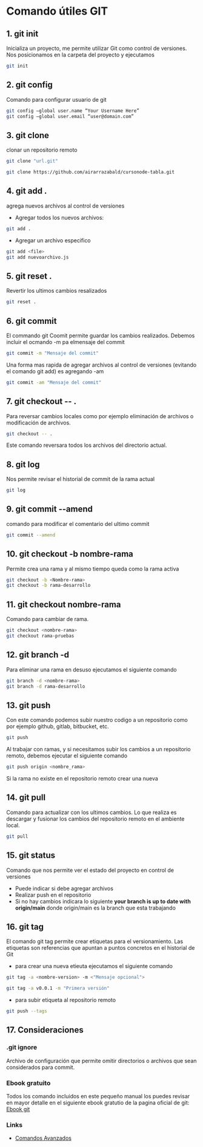 # Comando útiles GIT

## 1. git init

Inicializa un proyecto, me permite utilizar Git como control de versiones.
Nos posicionamos en la carpeta del proyecto y ejecutamos
```bash
git init
```
## 2. git config 

Comando para configurar usuario de git
```bash
git config –global user.name “Your Username Here”
git config –global user.email “user@domain.com”
```
## 3. git clone
clonar un repositorio remoto
```bash
git clone "url.git"

git clone https://github.com/airarrazabald/cursonode-tabla.git
```

## 4. git add .
agrega nuevos archivos al control de versiones

* Agregar todos los nuevos archivos: 
```bash
git add .
```
* Agregar un archivo especifico
```bash
git add <file>
git add nuevoarchivo.js
```
## 5. git reset .
Revertir los ultimos cambios resalizados
```bash
git reset .
```
## 6. git commit
El commando git Coomit permite guardar los cambios realizados.
Debemos incluir el ocmando -m pa elmensaje del commit
```bash
git commit -m "Mensaje del commit"
```
Una forma mas rapida de agregar archivos al control de versiones (evitando el comando git add) es agregando -am
```bash
git commit -am "Mensaje del commit"
```
## 7. git checkout -- .
Para reversar cambios locales como por ejemplo eliminación de archivos o modificación de archivos.

```bash
git checkout -- .
```
Este comando reversara todos los archivos del directorio actual.
## 8. git log
Nos permite revisar el historial de commit de la rama actual
```bash
git log 
```
## 9. git commit --amend
comando para modificar el comentario del ultimo commit
```bash
git commit --amend
```
## 10. git checkout -b nombre-rama
Permite crea una rama y al mismo tiempo queda como la rama activa 
```bash
git checkout -b <Nombre-rama>
git checkout -b rama-desarrollo
```
## 11. git checkout nombre-rama
Comando para cambiar de rama.
```bash
git checkout <nombre-rama>
git checkout rama-pruebas
```
## 12. git branch -d
Para eliminar una rama en desuso ejecutamos el siguiente comando
```bash
git branch -d <nombre-rama>
git branch -d rama-desarrollo
```
## 13. git push
Con este comando podemos subir nuestro codigo a un repositorio como por ejemplo github, gitlab, bitbucket, etc.
```bash
git push
```

Al trabajar con ramas, y si necesitamos subir los cambios a un repositorio remoto, debemos ejecutar el siguiente comando
```bash
git push origin <nombre_rama>
```

Si la rama no existe en el repositorio remoto crear una nueva
## 14. git pull
Comando para actualizar con los ultimos cambios.
Lo que realiza es descargar y fusionar los cambios del repositorio remoto en el ambiente local.
```bash
git pull
```
## 15. git status

Comando que nos permite ver el estado del proyecto en control de versiones
* Puede indicar si debe agregar archivos
* Realizar push en el repositorio 
* Si no hay cambios indicara lo siguiente <b>your branch is up to date with origin/main</b> donde origin/main es la branch que esta trabajando 

## 16. git tag 
El comando git tag permite crear etiquetas para el versionamiento. 
Las etiquetas son referencias que apuntan a puntos concretos en el historial de Git

* para crear una nueva etieuta ejecutamos el siguiente comando
```bash
git tag -a <nombre-version> -m <"Mensaje opcional">

git tag -a v0.0.1 -m "Primera versión"
```
* para subir etiqueta al repositorio remoto
 ```bash
git push --tags
```

## 17. Consideraciones
### .git ignore

Archivo de configuración que permite omitir directorios o archivos que sean considerados para commit.

### Ebook gratuito
Todos los comando incluidos en este pequeño manual los puedes revisar en mayor detalle en el siguiente ebook gratutio de la pagina oficial de git:
[Ebook git](https://git-scm.com/book/es/v2)

### Links
* [Comandos Avanzados](https://github.com/airarrazabald/Comandos-git/blob/Correccion-comandos/COMANDOS-AVANZADOS.md)



